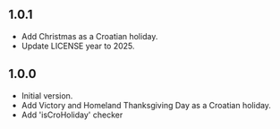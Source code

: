 ## 1.0.1
- Add Christmas as a Croatian holiday.
- Update LICENSE year to 2025.

## 1.0.0
- Initial version.
- Add Victory and Homeland Thanksgiving Day as a Croatian holiday.
- Add 'isCroHoliday' checker
